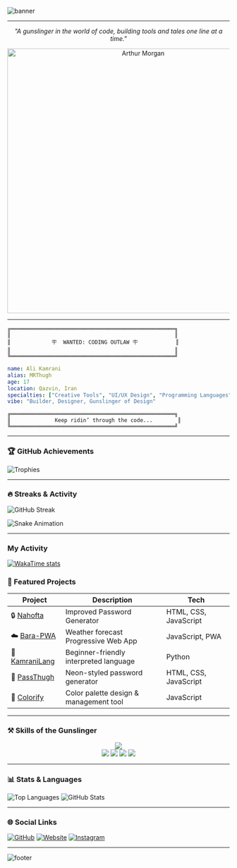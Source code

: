 ![banner](https://capsule-render.vercel.app/api?type=waving&color=8B0000,000000&height=250&section=header&text=Welcome%20to%20MRThugh's%20Frontier&fontAlign=50&fontAlignY=40&fontSize=45&fontColor=FFD700&fontFamily=serif)

---

<p align="center"><i>"A gunslinger in the world of code, building tools and tales one line at a time."</i></p>

<p align="center">
  <img src="https://media.tenor.com/2roX3uxz_68AAAAd/arthur-morgan-rdr2.gif" alt="Arthur Morgan" width="600"/>
</p>

---

```
╔════════════════════════════════════════════════════╗
║                                                    ║
║             🪧  WANTED: CODING OUTLAW 🪧            ║
║                                                    ║
╚════════════════════════════════════════════════════╝
```

```yaml
name: Ali Kamrani
alias: MRThugh
age: 17
location: Qazvin, Iran
specialties: ["Creative Tools", "UI/UX Design", "Programming Languages"]
vibe: "Builder, Designer, Gunslinger of Design"
```

```
╔════════════════════════════════════════════════════╗
║              Keep ridin’ through the code...        ║
╚════════════════════════════════════════════════════╝
```

---

### 🏆 GitHub Achievements
![Trophies](https://github-profile-trophy.vercel.app/?username=MRThugh&theme=onedark&no-frame=true&margin-w=10)

---

### 🔥 Streaks & Activity
![GitHub Streak](https://github-readme-streak-stats.herokuapp.com?user=MRThugh&theme=tokyonight)

![Snake Animation](https://github.com/MRThugh/MRThugh/blob/output/github-contribution-grid-snake.svg)

---
### My Activity
[![WakaTime stats](https://github-readme-stats.vercel.app/api/wakatime?username=Kamrani)](https://wakatime.com/@Kamrani)


### 📜 Featured Projects

| Project | Description | Tech |
|---------|-------------|------|
| 🔒 [Nahofta](https://github.com/MRThugh/Nahofta) | Improved Password Generator | HTML, CSS, JavaScript |
| ☁️ [Bara-PWA](https://github.com/MRThugh/bara-pwa) | Weather forecast Progressive Web App | JavaScript, PWA |
| 📝 [KamraniLang](https://github.com/MRThugh/kamrani-language) | Beginner-friendly interpreted language | Python |
| 🔐 [PassThugh](https://github.com/MRThugh/PassThugh-Password-Generator) | Neon-styled password generator | HTML, CSS, JavaScript |
| 🎨 [Colorify](https://github.com/MRThugh/colorify) | Color palette design & management tool | JavaScript |

---

### ⚒️ Skills of the Gunslinger
<p align="center">

  <img src="https://skillicons.dev/icons?i=html,css,js,photoshop,vscode&theme=dark" />

  <br>
  <img src="https://img.shields.io/badge/YouTube-FF0000?style=for-the-badge&logo=youtube&logoColor=white" />
  <img src="https://img.shields.io/badge/CapCut-000000?style=for-the-badge&logo=capcut&logoColor=white" />
  <img src="https://img.shields.io/badge/PicsArt-8D3DAF?style=for-the-badge&logo=picsart&logoColor=white" />
  <img src="https://img.shields.io/badge/Alight%20Motion-0B8F96?style=for-the-badge&logo=alightmotion&logoColor=white" />
</p>

---

### 📊 Stats & Languages
![Top Languages](https://github-readme-stats.vercel.app/api/top-langs/?username=MRThugh&layout=compact&theme=tokyonight)
![GitHub Stats](https://github-readme-stats.vercel.app/api?username=MRThugh&show_icons=true&theme=tokyonight)

---

### 🌐 Social Links
[![GitHub](https://img.shields.io/badge/GitHub-MRThugh-000000?style=for-the-badge&logo=github)](https://github.com/MRThugh)
[![Website](https://img.shields.io/badge/Website-Frontier-darkred?style=for-the-badge&logo=firefox&logoColor=white)](https://mrthugh.github.io)
[![Instagram](https://img.shields.io/badge/Instagram-%40mrthugh-8B0000?style=for-the-badge&logo=instagram&logoColor=white)](https://instagram.com)

---

![footer](https://capsule-render.vercel.app/api?type=waving&color=8B0000,000000&height=120&section=footer)
